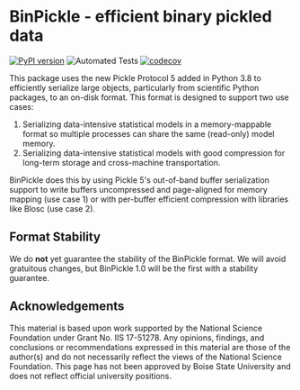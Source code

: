 # BinPickle - efficient binary pickled data

[![PyPI version](https://badge.fury.io/py/binpickle.svg)](https://badge.fury.io/py/binpickle)
![Automated Tests](https://github.com/lenskit/binpickle/workflows/Automated%20Tests/badge.svg)
[![codecov](https://codecov.io/gh/lenskit/binpickle/branch/master/graph/badge.svg)](https://codecov.io/gh/lenskit/binpickle)

This package uses the new Pickle Protocol 5 added in Python 3.8 to efficiently
serialize large objects, particularly from scientific Python packages, to an
on-disk format.  This format is designed to support two use cases:

1.  Serializing data-intensive statistical models in a memory-mappable format so
    multiple processes can share the same (read-only) model memory.
2.  Serializing data-intensive statistical models with good compression for long-term
    storage and cross-machine transportation.

BinPickle does this by using Pickle 5's out-of-band buffer serialization support to
write buffers uncompressed and page-aligned for memory mapping (use case 1) or with
per-buffer efficient compression with libraries like Blosc (use case 2).

## Format Stability

We do **not** yet guarantee the stability of the BinPickle format.  We will avoid gratuitous changes,
but BinPickle 1.0 will be the first with a stability guarantee.

## Acknowledgements

This material is based upon work supported by the National Science Foundation under
Grant No. IIS 17-51278. Any opinions, findings, and conclusions or recommendations
expressed in this material are those of the author(s) and do not necessarily reflect
the views of the National Science Foundation.  This page has not been approved by
Boise State University and does not reflect official university positions.
